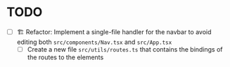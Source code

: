# TODO

- [ ] 🏗️ Refactor: Implement a single-file handler for the navbar to avoid editing both `src/components/Nav.tsx` and `src/App.tsx`
    - [ ] Create a new file `src/utils/routes.ts` that contains the bindings of the routes to the elements
